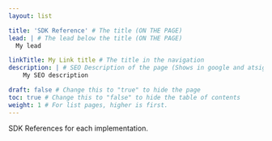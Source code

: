 ```yaml
---
layout: list

title: 'SDK Reference' # The title (ON THE PAGE)
lead: | # The lead below the title (ON THE PAGE)
  My lead

linkTitle: My Link title # The title in the navigation
description: | # SEO Description of the page (Shows in google and atsign.dev search)
    My SEO description

draft: false # Change this to "true" to hide the page
toc: true # Change this to "false" to hide the table of contents
weight: 1 # For list pages, higher is first.
---
```


SDK References for each implementation.